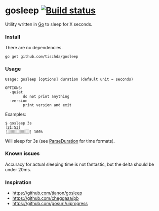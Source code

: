﻿# gosleep [![Build status](https://ci.appveyor.com/api/projects/status/ymwk8atrb6tiig2y?svg=true)](https://ci.appveyor.com/project/tischda/gosleep)

Utility written in [Go](https://www.golang.org) to sleep for X seconds.

### Install

There are no dependencies.

~~~
go get github.com/tischda/gosleep
~~~

### Usage

~~~
Usage: gosleep [options] duration (default unit = seconds)

OPTIONS:
  -quiet
    	do not print anything
  -version
    	print version and exit
~~~

Examples:

~~~
$ gosleep 3s                                                                                                                                  [21:53]
[░░░░░░░░░░] 100%
~~~

Will sleep for 3s (see [ParseDuration](http://golang.org/pkg/time/#ParseDuration) for time formats).


### Known issues

Accuracy for actual sleeping time is not fantastic, but the delta should be under 20ms.


### Inspiration

* https://github.com/tianon/gosleep
* https://github.com/cheggaaa/pb
* https://github.com/gosuri/uiprogress
